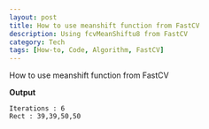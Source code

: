 ```yaml
---
layout: post
title: How to use meanshift function from FastCV
description: Using fcvMeanShiftu8 from FastCV
category: Tech
tags: [How-to, Code, Algorithm, FastCV]
---
```


How to use meanshift function from FastCV

<script src="https://gist.github.com/arccoder/651900108149529fc5e29dfd45115f60.js"></script>

**Output**

```
Iterations : 6
Rect : 39,39,50,50
```
